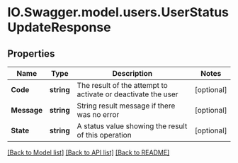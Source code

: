 # IO.Swagger.model.users.UserStatusUpdateResponse
## Properties

Name | Type | Description | Notes
------------ | ------------- | ------------- | -------------
**Code** | **string** | The result of the attempt to activate or deactivate the user | [optional] 
**Message** | **string** | String result message if there was no error | [optional] 
**State** | **string** | A status value showing the result of this operation | [optional] 

[[Back to Model list]](../README.md#documentation-for-models) [[Back to API list]](../README.md#documentation-for-api-endpoints) [[Back to README]](../README.md)


